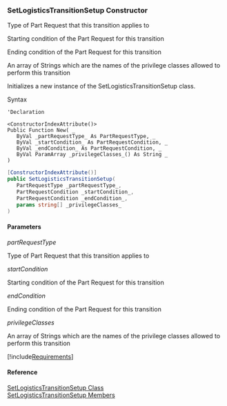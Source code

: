﻿### SetLogisticsTransitionSetup Constructor

Type of Part Request that this transition applies to

Starting condition of the Part Request for this transition

Ending condition of the Part Request for this transition

An array of Strings which are the names of the privilege classes allowed to perform this transition

Initializes a new instance of the SetLogisticsTransitionSetup class.

Syntax

```vbnet
'Declaration

<ConstructorIndexAttribute()>
Public Function New( _
   ByVal _partRequestType_ As PartRequestType, _
   ByVal _startCondition_ As PartRequestCondition, _
   ByVal _endCondition_ As PartRequestCondition, _
   ByVal ParamArray _privilegeClasses_() As String _
)
```

```csharp
[ConstructorIndexAttribute()]
public SetLogisticsTransitionSetup( 
   PartRequestType _partRequestType_,
   PartRequestCondition _startCondition_,
   PartRequestCondition _endCondition_,
   params string[] _privilegeClasses_
)
```

#### Parameters

_partRequestType_

Type of Part Request that this transition applies to

_startCondition_

Starting condition of the Part Request for this transition

_endCondition_

Ending condition of the Part Request for this transition

_privilegeClasses_

An array of Strings which are the names of the privilege classes allowed to perform this transition

[!include[Requirements](../partials/requirements.md)]

#### Reference

[SetLogisticsTransitionSetup Class](FChoice.Toolkits.Clarify~FChoice.Toolkits.Clarify.Logistics.SetLogisticsTransitionSetup.md)  
[SetLogisticsTransitionSetup Members](FChoice.Toolkits.Clarify~FChoice.Toolkits.Clarify.Logistics.SetLogisticsTransitionSetup_members.md)